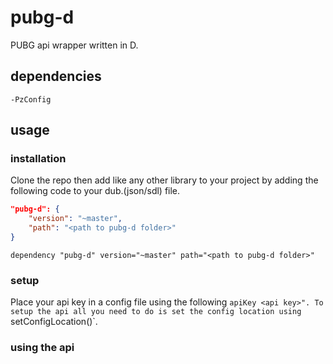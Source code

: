 # pubg-d
PUBG api wrapper written in D.
## dependencies
    -PzConfig
## usage
### installation
Clone the repo then add like any other library to your project by adding the following code to your dub.(json/sdl) file.
```JSON
"pubg-d": {
    "version": "~master",
    "path": "<path to pubg-d folder>"
} 
```
```SDL
dependency "pubg-d" version="~master" path="<path to pubg-d folder>"
```
### setup
Place your api key in a config file using the following `apiKey <api key>".
To setup the api all you need to do is set the config location using `setConfigLocation(<config path>)`.
### using the api
